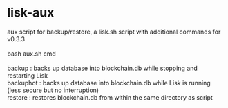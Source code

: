 # lisk-aux
aux script for backup/restore, a lisk.sh script with additional commands for v0.3.3</br>
</br>
bash aux.sh cmd</br>
</br>
backup : backs up database into blockchain.db while stopping and restarting Lisk</br>
backuphot : backs up database into blockchain.db while Lisk is running (less secure but no interruption)</br>
restore : restores blockchain.db from within the same directory as script</br>
